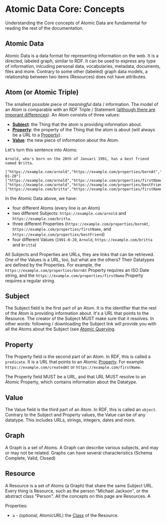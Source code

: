 # Atomic Data Core: Concepts

Understanding the Core concepts of Atomic Data are fundamental for reading the rest of the documentation.

## Atomic Data

Atomic Data is a data format for representing information on the web.
It is a directed, labeled graph, similar to RDF.
It can be used to express any type of information, inlcuding personal data, vocabularies, metadata, documents, files and more.
Contrary to some other (labeled) graph data models, a relationship between two items (Resources) does not have attributes.

## Atom (or Atomic Triple)

The smallest possible piece of _meaningful_ data / information.
The model of an Atom is comparable with an RDF Triple / Statement ([although there are imporant differences](../interoperability/rdf.md)).
An Atom consists of three values:

* **[Subject](#subject)**: the Thing that the atom is providing information about.
* **[Property](#property)**: the property of the Thing that the atom is about (will always be a URL to a [Property](../schema/classes.md#property)).
* **[Value](#value)**: the new piece of information about the Atom.

Let's turn this sentence into Atoms:

`Arnold, who's born on the 20th of Januari 1991, has a best friend named Britta.`

```ad3
["https://example.com/arnold","https://example.com/properties/bornAt","1991-01-20"]
["https://example.com/arnold","https://example.com/properties/firstName","Arnold"]
["https://example.com/arnold","https://example.com/properties/bestFriend","https://example.com/britta"]
["https://example.com/britta","https://example.com/properties/firstName","Britta"]
```

In the Atomic Data above, we have:

- four different Atoms (every line is an Atom)
- two different Subjects: `https://example.com/arnold` and `https://example.com/britta`.
- three different Properties (`https://example.com/properties/bornAt`, `https://example.com/properties/firstName`, and `https://example.com/properties/bestFriend`)
- four different Values (`1991-0-20`, `Arnold`, `https://example.com/britta` and `Britta`)

All Subjects and Properties are URLs, they are links that can be retrieved.
One of the Values is a URL, too, but what are the others?
Their Datatypes are defined by the Properties.
For example, the `https://example.com/properties/bornAt` Property requires an ISO Date string, and the `https://example.com/properties/firstName` Property requires a regular string.

## Subject

The Subject field is the first part of an Atom.
It is the identifier that the rest of the Atom is providing information about.
It's a URL that points to the Resource.
The creator of the Subject MUST make sure that it resolves.
In other words: following / downloading the Subject link will provide you with all the Atoms about the Subject (see [Atomic Querying](querying.md).

## Property

The Property field is the second part of an Atom.
In RDF, this is called a `predicate`.
It is a URL that points to an Atomic [Property](../schema/classes.md#Property).
For example `https://example.com/createdAt` or `https://example.com/firstName`.
<!-- Making this a requirement is what makes Atomic Data typed and semantic -->
The Property field MUST be a URL, and that URL MUST resolve to an Atomic Property, which contains information about the Datatype.

## Value

The Value field is the third part of an Atom.
In RDF, this is called an `object`.
Contrary to the Subject and Property values, the Value can be of any datatype.
This includes URLs, strings, integers, dates and more.

## Graph

A Graph is a set of Atoms.
A Graph can describe various subjects, and may or may not be related.
Graphs can have several characteristics (Schema Complete, Valid, Closed)

## Resource

A Resource is a set of Atoms (a Graph) that share the same Subject URL.
Every thing is Resource, such as the person "Michael Jackson", or the abstract class "Person".
All the concepts on this page are Resources.
A

Properties:

- `a` - (optional, AtomicURL) the [Class](../schema/classes.md#class) of the Resource.
